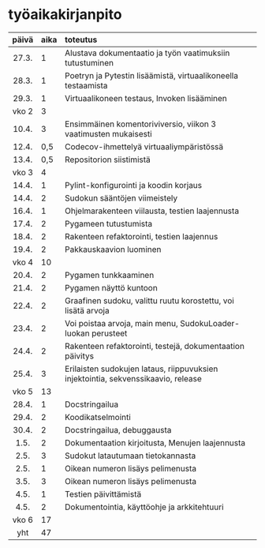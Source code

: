 # työaikakirjanpito

| päivä | aika | toteutus |
| :----:|:-----| :-----|
| 27.3. | 1    | Alustava dokumentaatio ja työn vaatimuksiin tutustuminen |
| 28.3. | 1    | Poetryn ja Pytestin lisäämistä, virtuaalikoneella testaamista |
| 29.3. | 1    | Virtuaalikoneen testaus, Invoken lisääminen |
| vko 2 | 3    | |
| 10.4. | 3    | Ensimmäinen komentoriviversio, viikon 3 vaatimusten mukaisesti |
| 12.4. | 0,5  | Codecov-ihmettelyä virtuaaliympäristössä |
| 13.4. | 0,5  | Repositorion siistimistä |
| vko 3 | 4    | |
| 14.4. | 1    | Pylint-konfigurointi ja koodin korjaus |
| 14.4. | 2    | Sudokun sääntöjen viimeistely |
| 16.4. | 1    | Ohjelmarakenteen viilausta, testien laajennusta |
| 17.4. | 2    | Pygameen tutustumista |
| 18.4. | 2    | Rakenteen refaktorointi, testien laajennus |
| 19.4. | 2    | Pakkauskaavion luominen |
| vko 4 | 10   | |
| 20.4. | 2    | Pygamen tunkkaaminen |
| 21.4. | 2    | Pygamen näyttö kuntoon |
| 22.4. | 2    | Graafinen sudoku, valittu ruutu korostettu, voi lisätä arvoja |
| 23.4. | 2    | Voi poistaa arvoja, main menu, SudokuLoader-luokan perusteet |
| 24.4. | 2    | Rakenteen refaktorointi, testejä, dokumentaation päivitys|
| 25.4. | 3    | Erilaisten sudokujen lataus, riippuvuksien injektointia, sekvenssikaavio, release|
| vko 5 | 13   | |
| 28.4. | 1    | Docstringailua |
| 29.4. | 2    | Koodikatselmointi |
| 30.4. | 2    | Docstringailua, debuggausta |
| 1.5.  | 2    | Dokumentaation kirjoitusta, Menujen laajennusta |
| 2.5.  | 3    | Sudokut latautumaan tietokannasta |
| 2.5.  | 1    | Oikean numeron lisäys pelimenusta |
| 3.5.  | 3    | Oikean numeron lisäys pelimenusta |
| 4.5.  | 1    | Testien päivittämistä |
| 4.5.  | 2    | Dokumentointia, käyttöohje ja arkkitehtuuri |
| vko 6 | 17   | |
| yht   | 47   | | 
